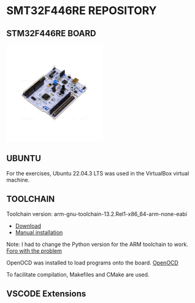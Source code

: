 # SMT32F446RE REPOSITORY

## STM32F446RE BOARD
<img src="NUCLEO-F446RE.jpg" alt="NUCLEO-F446RE" style="width:50%;">

## UBUNTU
For the exercises, Ubuntu 22.04.3 LTS was used in the VirtualBox virtual machine.

## TOOLCHAIN
Toolchain version: arm-gnu-toolchain-13.2.Rel1-x86_64-arm-none-eabi
- [Download](https://developer.arm.com/downloads/-/arm-gnu-toolchain-downloads)
- [Manual installation](https://askubuntu.com/questions/1243252/how-to-install-arm-none-eabi-gdb-on-ubuntu-20-04-lts-focal-fossa)

Note: I had to change the Python version for the ARM toolchain to work. [Foro with the problem](https://community.arm.com/support-forums/f/compilers-and-libraries-forum/53996/arm-gnu-toolchain-12-2-rel1-x86_64-arm-none-eabi-gdb-fails-on-ubuntu-22-04/180229#180229)

OpenOCD was installed to load programs onto the board.
[OpenOCD](https://openocd.org/pages/about.html)

To facilitate compilation, Makefiles and CMake are used.

## VSCODE Extensions